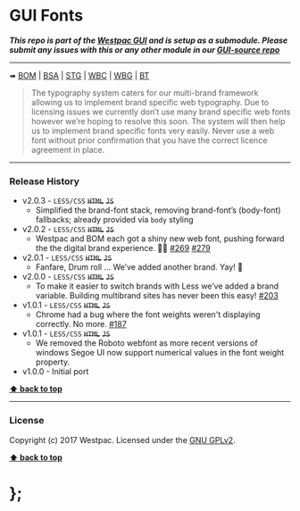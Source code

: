 GUI Fonts
=========

***This repo is part of the [Westpac GUI](http://gel.westpacgroup.com.au/GUI/) and is setup as a submodule. Please submit any issues with this or any other
module in our [GUI-source repo](https://github.com/WestpacCXTeam/GUI-source/issues)***

----------------------------------------------------------------------------------------------------------------------------------------------------------------

➠
[BOM](http://westpaccxteam.github.io/GUI_fonts/tests/BOM/) |
[BSA](http://westpaccxteam.github.io/GUI_fonts/tests/BSA/) |
[STG](http://westpaccxteam.github.io/GUI_fonts/tests/STG/) |
[WBC](http://westpaccxteam.github.io/GUI_fonts/tests/WBC/) |
[WBG](http://westpaccxteam.github.io/GUI_fonts/tests/WBG/) |
[BT](http://westpaccxteam.github.io/GUI_fonts/tests/BT/)

> The typography system caters for our multi-brand framework allowing us to implement brand specific web typography. Due to licensing issues we currently don’t
> use many brand specific web fonts however we’re hoping to resolve this soon. The system will then help us to implement brand specific fonts very easily.
> Never use a web font without prior confirmation that you have the correct licence agreement in place.

----------------------------------------------------------------------------------------------------------------------------------------------------------------


### Release History

* v2.0.3 - `LESS/CSS` ~~`HTML`~~ ~~`JS`~~
  * Simplified the brand-font stack, removing brand-font’s (body-font) fallbacks; already provided via `body` styling
* v2.0.2 - `LESS/CSS` ~~`HTML`~~ ~~`JS`~~
	* Westpac and BOM each got a shiny new web font, pushing forward the the digital brand experience. 🌟😎
		[#269](https://github.com/WestpacCXTeam/GUI-source/issues/269)
		[#279](https://github.com/WestpacCXTeam/GUI-source/issues/279)
* v2.0.1 - `LESS/CSS` ~~`HTML`~~ ~~`JS`~~
	* Fanfare, Drum roll … We’ve added another brand. Yay! :clap:
* v2.0.0 - `LESS/CSS` ~~`HTML`~~ ~~`JS`~~
	* To make it easier to switch brands with Less we’ve added a brand variable. Building multibrand sites has never been this easy!
		[#203](https://github.com/WestpacCXTeam/GUI-source/issues/203)
* v1.0.1 - `LESS/CSS` ~~`HTML`~~ ~~`JS`~~
	* Chrome had a bug where the font weights weren't displaying correctly. No more.
		[#187](https://github.com/WestpacCXTeam/GUI-source/issues/187)
* v1.0.1 - `LESS/CSS` ~~`HTML`~~ ~~`JS`~~
	* We removed the Roboto webfont as more recent versions of windows Segoe UI now support numerical values in the font weight property.
* v1.0.0 - Initial port

**[⬆ back to top](#content)**


----------------------------------------------------------------------------------------------------------------------------------------------------------------


### License

Copyright (c) 2017 Westpac. Licensed under the [GNU GPLv2](https://raw.githubusercontent.com/WestpacCXTeam/GUI_fonts/master/LICENSE).

**[⬆ back to top](#content)**

# };